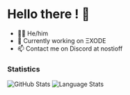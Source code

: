 # Hello there ! 👋

- 🙋‍♂️ He/him
- 🔭 Currently working on ΞXODE
- 📫 Contact me on Discord at nostioff

### Statistics
![GitHub Stats](https://github-readme-stats.vercel.app/api?username=nostidev&count_private=true&show_icons=true&theme=github_dark)
![Language Stats](https://github-readme-stats-git-masterrstaa-rickstaa.vercel.app/api/top-langs/?username=nostidev&layout=compact&theme=github_dark)

<!--
**nostidev/nostidev** is a ✨ _special_ ✨ repository because its `README.md` (this file) appears on your GitHub profile.

Here are some ideas to get you started:

- 🔭 I’m currently working on ...
- 🌱 I’m currently learning ...
- 👯 I’m looking to collaborate on ...
- 🤔 I’m looking for help with ...
- 💬 Ask me about ...
- 📫 How to reach me: ...
- 😄 Pronouns: ...
- ⚡ Fun fact: ...
-->
